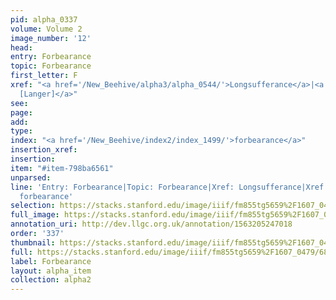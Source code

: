 ```yaml
---
pid: alpha_0337
volume: Volume 2
image_number: '12'
head: 
entry: Forbearance
topic: Forbearance
first_letter: F
xref: "<a href='/New_Beehive/alpha3/alpha_0544/'>Longsufferance</a>|<a href='/New_Beehive/toc/toc2_328/'>1669
  [Langer]</a>"
see: 
page: 
add: 
type: 
index: "<a href='/New_Beehive/index2/index_1499/'>forbearance</a>"
insertion_xref: 
insertion: 
item: "#item-798ba6561"
unparsed: 
line: 'Entry: Forbearance|Topic: Forbearance|Xref: Longsufferance|Xref: 1669 [Langer]|Index:
  forbearance'
selection: https://stacks.stanford.edu/image/iiif/fm855tg5659%2F1607_0479/680,3265,3063,583/full/0/default.jpg
full_image: https://stacks.stanford.edu/image/iiif/fm855tg5659%2F1607_0479/full/full/0/default.jpg
annotation_uri: http://dev.llgc.org.uk/annotation/1563205247018
order: '337'
thumbnail: https://stacks.stanford.edu/image/iiif/fm855tg5659%2F1607_0479/680,3265,600,180/250,/0/default.jpg
full: https://stacks.stanford.edu/image/iiif/fm855tg5659%2F1607_0479/680,3265,3063,583/full/0/default.jpg
label: Forbearance
layout: alpha_item
collection: alpha2
---
```

